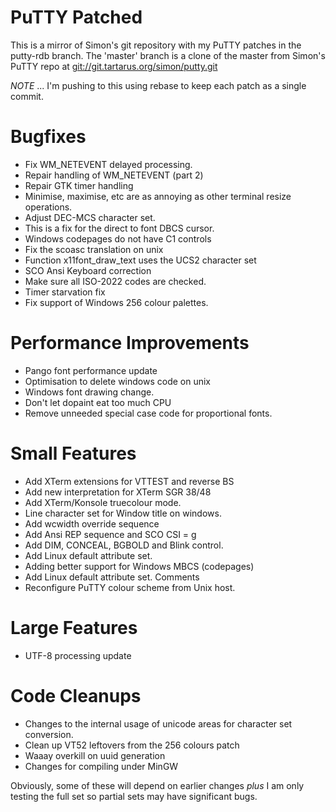 PuTTY Patched
=============

This is a mirror of Simon's git repository with my PuTTY
patches in the putty-rdb branch.  The 'master' branch
is a clone of the master from Simon's PuTTY repo at
[git://git.tartarus.org/simon/putty.git](http://tartarus.org/~simon-git/gitweb/?p=putty.git)

*NOTE* ...
I'm pushing to this using rebase to keep each patch as a single commit.

Bugfixes
========
* Fix WM_NETEVENT delayed processing.
* Repair handling of WM_NETEVENT (part 2)
* Repair GTK timer handling
* Minimise, maximise, etc are as annoying as other terminal resize operations.
* Adjust DEC-MCS character set.
* This is a fix for the direct to font DBCS cursor.
* Windows codepages do not have C1 controls
* Fix the scoasc translation on unix
* Function x11font_draw_text uses the UCS2 character set
* SCO Ansi Keyboard correction
* Make sure all ISO-2022 codes are checked.
* Timer starvation fix
* Fix support of Windows 256 colour palettes.

Performance Improvements
========================
* Pango font performance update
* Optimisation to delete windows code on unix
* Windows font drawing change.
* Don't let dopaint eat too much CPU
* Remove unneeded special case code for proportional fonts.

Small Features
==============
* Add XTerm extensions for VTTEST and reverse BS
* Add new interpretation for XTerm SGR 38/48
* Add XTerm/Konsole truecolour mode.
* Line character set for Window title on windows.
* Add wcwidth override sequence
* Add Ansi REP sequence and SCO CSI = g
* Add DIM, CONCEAL, BGBOLD and Blink control.
* Add Linux default attribute set.
* Adding better support for Windows MBCS (codepages)
* Add Linux default attribute set. Comments
* Reconfigure PuTTY colour scheme from Unix host.

Large Features
==============
* UTF-8 processing update

Code Cleanups
=============
* Changes to the internal usage of unicode areas for character set conversion.
* Clean up VT52 leftovers from the 256 colours patch
* Waaay overkill on uuid generation
* Changes for compiling under MinGW

Obviously, some of these will depend on earlier changes *plus* I am only
testing the full set so partial sets may have significant bugs.
